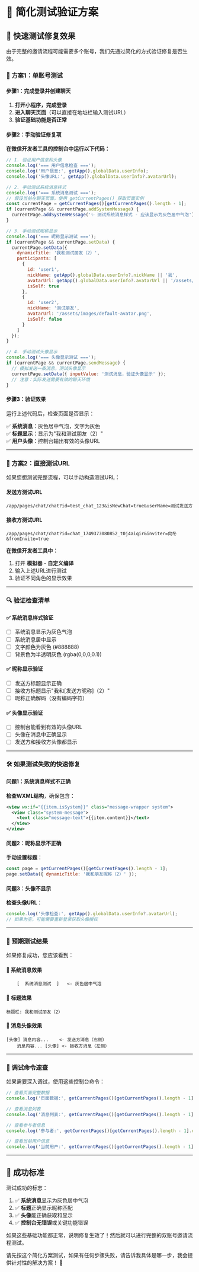 # 🎯 简化测试验证方案

## 🚀 快速测试修复效果

由于完整的邀请流程可能需要多个账号，我们先通过简化的方式验证修复是否生效。

### 📱 方案1：单账号测试

#### 步骤1：完成登录并创建聊天
1. **打开小程序，完成登录**
2. **进入聊天页面**（可以直接在地址栏输入测试URL）
3. **验证基础功能是否正常**

#### 步骤2：手动验证修复项

**在微信开发者工具的控制台中运行以下代码：**

```javascript
// 1. 验证用户信息和头像
console.log('=== 用户信息检查 ===');
console.log('用户信息:', getApp().globalData.userInfo);
console.log('头像URL:', getApp().globalData.userInfo?.avatarUrl);

// 2. 手动测试系统消息样式
console.log('=== 系统消息测试 ===');
// 假设当前在聊天页面，使用 getCurrentPages() 获取页面实例
const currentPage = getCurrentPages()[getCurrentPages().length - 1];
if (currentPage && currentPage.addSystemMessage) {
  currentPage.addSystemMessage('✨ 测试系统消息样式 - 应该显示为灰色居中气泡');
}

// 3. 手动测试昵称显示
console.log('=== 昵称显示测试 ===');
if (currentPage && currentPage.setData) {
  currentPage.setData({
    dynamicTitle: '我和测试朋友（2）',
    participants: [
      {
        id: 'user1',
        nickName: getApp().globalData.userInfo?.nickName || '我',
        avatarUrl: getApp().globalData.userInfo?.avatarUrl || '/assets/images/default-avatar.png',
        isSelf: true
      },
      {
        id: 'user2', 
        nickName: '测试朋友',
        avatarUrl: '/assets/images/default-avatar.png',
        isSelf: false
      }
    ]
  });
}

// 4. 手动测试头像显示
console.log('=== 头像显示测试 ===');
if (currentPage && currentPage.sendMessage) {
  // 模拟发送一条消息，测试头像显示
  currentPage.setData({ inputValue: '测试消息，验证头像显示' });
  // 注意：实际发送需要有效的聊天环境
}
```

#### 步骤3：验证效果

运行上述代码后，检查页面是否显示：

✅ **系统消息**：灰色居中气泡，文字为灰色  
✅ **标题显示**：显示为"我和测试朋友（2）"  
✅ **用户头像**：控制台输出有效的头像URL  

---

### 📱 方案2：直接测试URL

如果您想测试完整流程，可以手动构造测试URL：

#### 发送方测试URL
```
/app/pages/chat/chat?id=test_chat_123&isNewChat=true&userName=测试发送方
```

#### 接收方测试URL  
```
/app/pages/chat/chat?id=chat_1749373080852_t0j4aiqir&inviter=向冬&fromInvite=true
```

**在微信开发者工具中：**
1. 打开 **模拟器** - **自定义编译**
2. 输入上述URL进行测试
3. 验证不同角色的显示效果

---

### 🔍 验证检查清单

#### ✅ 系统消息样式验证
- [ ] 系统消息显示为灰色气泡
- [ ] 系统消息居中显示
- [ ] 文字颜色为灰色 (#888888)
- [ ] 背景色为半透明灰色 (rgba(0,0,0,0.1))

#### ✅ 昵称显示验证
- [ ] 发送方标题显示正确
- [ ] 接收方标题显示"我和[发送方昵称]（2）"
- [ ] 昵称正确解码（没有编码字符）

#### ✅ 头像显示验证
- [ ] 控制台能看到有效的头像URL
- [ ] 头像在消息中正确显示
- [ ] 发送方和接收方头像都显示

---

### 🛠️ 如果测试失败的快速修复

#### 问题1：系统消息样式不正确
**检查WXML结构**，确保包含：
```xml
<view wx:if="{{item.isSystem}}" class="message-wrapper system">
  <view class="system-message">
    <text class="message-text">{{item.content}}</text>
  </view>
</view>
```

#### 问题2：昵称显示不正确
**手动设置标题**：
```javascript
const page = getCurrentPages()[getCurrentPages().length - 1];
page.setData({ dynamicTitle: '我和朋友昵称（2）' });
```

#### 问题3：头像不显示
**检查头像URL**：
```javascript
console.log('头像检查:', getApp().globalData.userInfo?.avatarUrl);
// 如果为空，可能需要重新登录获取头像授权
```

---

### 🎯 预期测试结果

如果修复成功，您应该看到：

#### 📸 系统消息效果
```
    [  系统消息测试  ]   <- 灰色居中气泡
```

#### 📸 标题效果
```
标题栏: 我和测试朋友（2）
```

#### 📸 消息头像效果
```
[头像] 消息内容...    <- 发送方消息（右侧）
    消息内容... [头像] <- 接收方消息（左侧）
```

---

### 🔧 调试命令速查

如果需要深入调试，使用这些控制台命令：

```javascript
// 查看页面完整数据
console.log('页面数据:', getCurrentPages()[getCurrentPages().length - 1].data);

// 查看消息列表
console.log('消息列表:', getCurrentPages()[getCurrentPages().length - 1].data.messages);

// 查看参与者信息
console.log('参与者:', getCurrentPages()[getCurrentPages().length - 1].data.participants);

// 查看当前用户信息
console.log('当前用户:', getCurrentPages()[getCurrentPages().length - 1].data.currentUser);
```

---

## 🎉 成功标准

测试成功的标志：

1. ✅ **系统消息**显示为灰色居中气泡
2. ✅ **标题**正确显示昵称匹配
3. ✅ **头像**能正确获取和显示
4. ✅ **控制台无错误**或关键功能错误

如果这些基础功能都正常，说明修复生效了！然后就可以进行完整的双账号邀请流程测试。

请先按这个简化方案测试，如果有任何步骤失败，请告诉我具体是哪一步，我会提供针对性的解决方案！ 🚀 